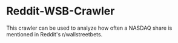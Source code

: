 # Reddit-WSB-Crawler
This crawler can be used to analyze how often a NASDAQ share is mentioned in Reddit's r/wallstreetbets.
